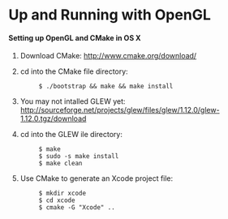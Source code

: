 Up and Running with OpenGL
==========================

#### Setting up OpenGL and CMake in OS X
1. Download CMake: http://www.cmake.org/download/
2. cd into the CMake file directory:


          	$ ./bootstrap && make && make install
3. You may not intalled GLEW yet: http://sourceforge.net/projects/glew/files/glew/1.12.0/glew-1.12.0.tgz/download
4. cd into the GLEW ile directory: 


            $ make
            $ sudo -s make install
            $ make clean
3. Use CMake to generate an Xcode project file:


			$ mkdir xcode
			$ cd xcode
			$ cmake -G "Xcode" ..

